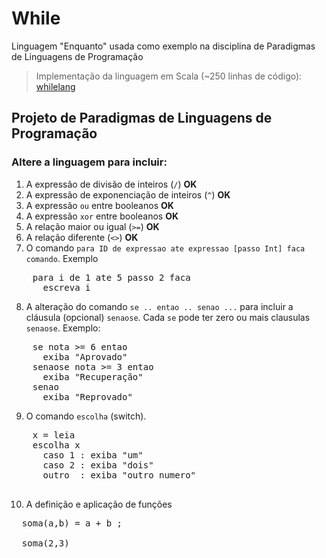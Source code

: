 While
=====

Linguagem "Enquanto" usada como exemplo na disciplina de Paradigmas de Linguagens de Programação

> Implementação da linguagem em Scala (~250 linhas de código): [whilelang](http://github.com/lrlucena/whilelang)

## Projeto de Paradigmas de Linguagens de Programação

### Altere a linguagem para incluir:
1. A expressão de divisão de inteiros (`/`) **OK**
2. A expressão de exponenciação de inteiros (`^`) **OK**
3. A expressão `ou` entre booleanos **OK**
4. A expressão `xor` entre booleanos **OK**
5. A relação maior ou igual (`>=`) **OK**
6. A relação diferente (`<>`) **OK**
5. O comando `para ID de expressao ate expressao [passo Int] faca comando`. Exemplo
<pre>
    para i de 1 ate 5 passo 2 faca
      escreva i
</pre>
8. A alteração do comando `se .. entao .. senao ...` para incluir a cláusula (opcional) `senaose`. Cada `se` pode ter zero ou mais clausulas `senaose`. Exemplo:
<pre>
    se nota >= 6 entao
      exiba "Aprovado"
    senaose nota >= 3 entao
      exiba "Recuperação"
    senao
      exiba "Reprovado"
</pre>

9. O comando `escolha` (switch).
<pre>
    x = leia
    escolha x
      caso 1 : exiba "um"
      caso 2 : exiba "dois"
      outro  : exiba "outro numero"
 </pre>

10. A definição e aplicação de funções
<pre>
  soma(a,b) = a + b ;
  
  soma(2,3)
</pre>
